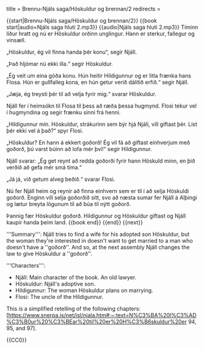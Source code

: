 title = Brennu-Njáls saga/Höskuldur og brennan/2
redirects =
>>>>

{{start|Brennu-Njáls saga/Höskuldur og brennan/2}}
{{book start|audio=Njáls saga hluti 2.mp3}}
{{audio|Njáls saga hluti 2.mp3}}
Tíminn líður hratt og nú er Höskuldur orðinn unglingur. Hann er sterkur, fallegur og vinsæll.

„Höskuldur, ég vil finna handa þér konu“, segir Njáll.

„Það hljómar nú ekki illa.“ segir Höskuldur.

„Ég veit um eina góða konu. Hún heitir Hildigunnur og er litla frænka hans Flosa. Hún er gullfalleg kona, en hún getur verið dálítið erfið.“ segir Njáll.

„Jæja, ég treysti þér til að velja fyrir mig.“ svarar Höskuldur.

Njáll fer í heimsókn til Flosa til þess að ræða þessa hugmynd. Flosi tekur vel í hugmyndina og segir frænku sinni frá henni.

„Hildigunnur mín. Höskuldur, strákurinn sem býr hjá Njáli, vill giftast þér. Líst þér ekki vel á það?“ spyr Flosi.

„Höskuldur? En hann á ekkert goðorð! Ég vil fá að giftast einhverjum með goðorð, þú varst búinn að lofa mér því!“ segir Hildigunnur.

Njáll svarar: „Ég get reynt að redda goðorði fyrir hann Höskuld minn, en þið verðið að gefa mér smá tíma.“

„Já já, við getum alveg beðið.“ svarar Flosi.

Nú fer Njáll heim og reynir að finna einhvern sem er til í að selja Höskuldi goðorð. Enginn vill selja goðorðið sitt, svo að næsta sumar fer Njáll á Alþingi og lætur breyta lögunum til að búa til nýtt goðorð.

Þannig fær Höskuldur goðorð. Hildigunnur og Höskuldur giftast og Njáll kaupir handa þeim land.
{{book end}}
{{end}}
{{next}}


<div class="notes">

'''Summary''': Njáll tries to find a wife for his adopted son Höskuldur, but the woman they're interested in doesn't want to get married to a man who doesn't have a ''goðorð''. And so, at the next assembly Njáll changes the law to give Höskuldur a ''goðorð''.

'''Characters''': 

* Njáll: Main character of the book. An old lawyer.
* Höskuldur: Njáll's adoptive son.
* Hildigunnur: The woman Höskuldur plans on marrying.
* Flosi: The uncle of the Hildigunnur.

This is a simplified retelling of the following chapters: [https://www.snerpa.is/net/isl/njala.htm#:~:text=N%C3%BA%20l%C3%AD%C3%B0ur%20%C3%BEar%20til%20er%20H%C3%B6skuldur%20er 94, 95, and 97].
</div>
{{CC0}}